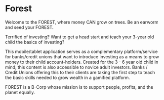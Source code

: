 # Forest

Welcome to the FOREST, where money CAN grow on trees. Be an earworm and seed your FOREST. 

Terrified of investing? Want to get a head start and teach your 3-year old child the basics of investing? 

This mobile/tablet application serves as a complementary platform/service for banks/credit unions that want to introduce investing as a means to grow money to their child account-holders. Created for the 3 - 6 year old child in mind, this content is also accessible to novice adult investors. Banks / Credit Unions offering this to their clients are taking the first step to teach the basic skills needed to grow wealth in a gamified platform.  

FOREST is a B-Corp whose mission is to support people, profits, and the planet equally.  
